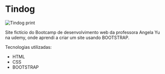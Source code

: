 # Tindog
![Tindog print](https://i.imgur.com/Cw51AsL.png "Tindog print")

Site fictício do Bootcamp de desenvolvimento web da professora Angela Yu na udemy, onde aprendi a criar um site usando BOOTSTRAP.

Tecnologias utilizadas:
 - HTML
 - CSS
 - BOOTSTRAP

